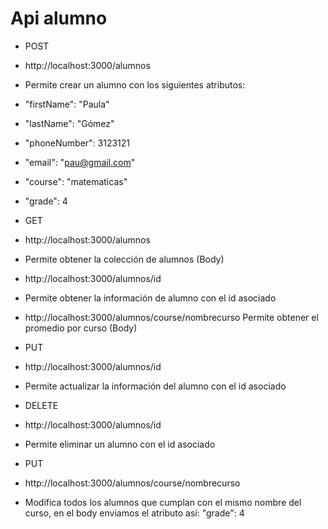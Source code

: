 # Api alumno


- POST
* http://localhost:3000/alumnos 

* Permite crear un alumno con los siguientes atributos:
* "firstName": "Paula"
* "lastName": "Gómez"
* "phoneNumber": 3123121
* "email": "pau@gmail.com"
* "course": "matematicas"
* "grade": 4

- GET
* http://localhost:3000/alumnos
- Permite obtener la colección de alumnos (Body)

* http://localhost:3000/alumnos/id
- Permite obtener la información de alumno con el id asociado

* http://localhost:3000/alumnos/course/nombrecurso
  Permite obtener el promedio por curso (Body)

- PUT
* http://localhost:3000/alumnos/id
- Permite actualizar la información del alumno con el id asociado

- DELETE
* http://localhost:3000/alumnos/id
- Permite eliminar un alumno con el id asociado

- PUT
* http://localhost:3000/alumnos/course/nombrecurso
- Modifica todos los alumnos que cumplan con el mismo nombre del curso, en el body enviamos el atributo así: "grade": 4 








 
